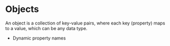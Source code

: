 # Objects 

An object is a collection of key-value pairs, where each key (property) maps to a value, which can be any data type.

- Dynamic property names